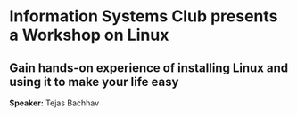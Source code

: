 # Information Systems Club presents a Workshop on Linux 
## Gain hands-on experience of installing Linux and using it to make your life easy

__Speaker:__ Tejas Bachhav

